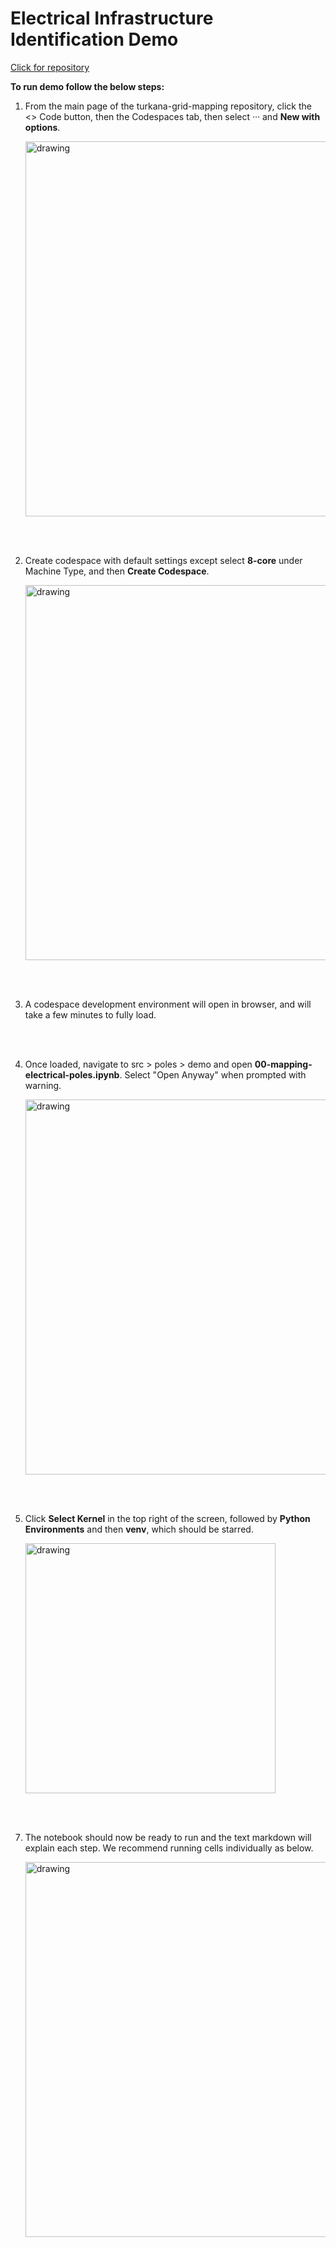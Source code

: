 # Electrical Infrastructure Identification Demo

[Click for repository](https://github.com/USAFORUNHCRhive/turkana-grid-mapping)

**To run demo follow the below steps:**

1) From the main page of the turkana-grid-mapping repository, click the <> Code button, then the Codespaces tab, then select ··· and **New with options**.
   
   <img src="https://github.com/user-attachments/assets/c43288a7-c2a1-4610-b081-3f0251a05837" alt="drawing" style="width:600px;"/>
<br />
<br />

2) Create codespace with default settings except select **8-core** under Machine Type, and then **Create Codespace**.

   <img src="https://github.com/user-attachments/assets/bab9f4e5-6e7a-4236-8a79-865d18ebeb03" alt="drawing" style="width:600px;"/>
<br />
<br />

3) A codespace development environment will open in browser, and will take a few minutes to fully load.
<br />
<br />

4) Once loaded, navigate to src > poles > demo and open **00-mapping-electrical-poles.ipynb**. Select "Open Anyway" when prompted with warning.

   <img src="https://github.com/user-attachments/assets/f510b9f8-8ad7-4978-a342-a6beac70f19e" alt="drawing" style="width:600px;"/>
<br />
<br />

5) Click **Select Kernel** in the top right of the screen, followed by **Python Environments** and then **venv**, which should be starred.
   
   <img src="https://github.com/user-attachments/assets/7f6b7124-bf20-4a3d-b526-3ca0265e7f83" alt="drawing" style="width:400px;"/>
<br />
<br />
   
7) The notebook should now be ready to run and the text markdown will explain each step. We recommend running cells individually as below.

   <img src="https://github.com/user-attachments/assets/b7c6250f-6724-424e-9fe5-c36a27c17bc3" alt="drawing" style="width:600px;"/>
